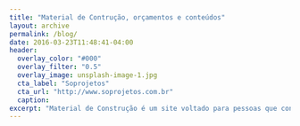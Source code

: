 ```yaml
---
title: "Material de Contrução, orçamentos e conteúdos"
layout: archive
permalink: /blog/
date: 2016-03-23T11:48:41-04:00
header:
  overlay_color: "#000"
  overlay_filter: "0.5"
  overlay_image: unsplash-image-1.jpg
  cta_label: "Soprojetos"
  cta_url: "http://www.soprojetos.com.br"
  caption: 
excerpt: "Material de Construção é um site voltado para pessoas que constroem e precisam de respostas simples, rápidas e GRÁTIS para pequenos orçamentos, como orçamento de alicerce, orçamento de muro etc..."
---
```


